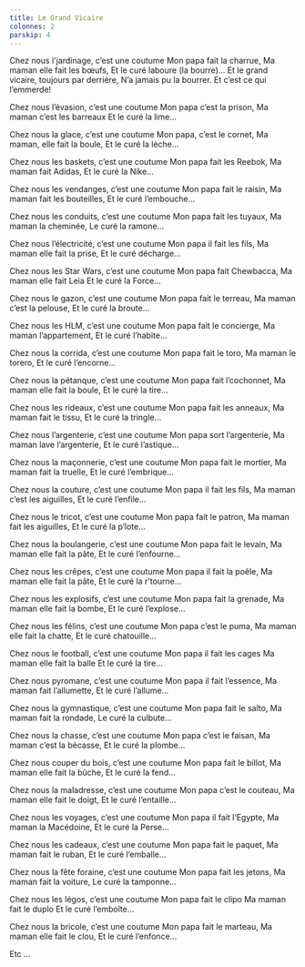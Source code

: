```yaml
---
title: Le Grand Vicaire
colonnes: 2
parskip: 4
---
```

Chez nous l'jardinage, c’est une coutume
Mon papa fait la charrue,
Ma maman elle fait les bœufs,
Et le curé laboure (la bourre)…
Et le grand vicaire, toujours par derrière,
N’a jamais pu la bourrer. 
Et c’est ce qui l’emmerde!

Chez nous l’évasion, c’est une coutume
Mon papa c’est la prison,
Ma maman c’est les barreaux
Et le curé la lime…

Chez nous la glace, c’est une coutume
Mon papa, c’est le cornet,
Ma maman, elle fait la boule,
Et le curé la lèche…

Chez nous les baskets, c’est une coutume
Mon papa fait les Reebok,
Ma maman fait Adidas,
Et le curé la Nike…

Chez nous les vendanges, c’est une coutume
Mon papa fait le raisin,
Ma maman fait les bouteilles,
Et le curé l’embouche…

Chez nous les conduits, c’est une coutume
Mon papa fait les tuyaux,
Ma maman la cheminée,
Le curé la ramone…

Chez nous l’électricité, c’est une coutume
Mon papa il fait les fils,
Ma maman elle fait la prise,
Et le curé décharge…

Chez nous les Star Wars, c’est une coutume
Mon papa fait Chewbacca,
Ma maman elle fait Leia
Et le curé la Force…

Chez nous le gazon, c’est une coutume
Mon papa fait le terreau,
Ma maman c’est la pelouse,
Et le curé la broute…

Chez nous les HLM, c’est une coutume
Mon papa fait le concierge,
Ma maman l’appartement,
Et le curé l’habite…

Chez nous la corrida, c’est une coutume
Mon papa fait le toro,
Ma maman le torero,
Et le curé l’encorne...

Chez nous la pétanque, c’est une coutume
Mon papa fait l’cochonnet,
Ma maman elle fait la boule,
Et le curé la tire…

Chez nous les rideaux, c’est une coutume
Mon papa fait les anneaux,
Ma maman fait le tissu,
Et le curé la tringle…

Chez nous l’argenterie, c’est une coutume
Mon papa sort l’argenterie,
Ma maman lave l’argenterie,
Et le curé l’astique…

Chez nous la maçonnerie, c’est une coutume
Mon papa fait le mortier,
Ma maman fait la truelle,
Et le curé l’embrique…

Chez nous la couture, c’est une coutume
Mon papa il fait les fils,
Ma maman c’est les aiguilles,
Et le curé l’enfile…

Chez nous le tricot, c’est une coutume
Mon papa fait le patron,
Ma maman fait les aiguilles,
Et le curé la p’lote…

Chez nous la boulangerie, c’est une coutume
Mon papa fait le levain,
Ma maman elle fait la pâte,
Et le curé l’enfourne…

Chez nous les crêpes, c’est une coutume
Mon papa il fait la poêle,
Ma maman elle fait la pâte,
Et le curé la r’tourne...

Chez nous les explosifs, c’est une coutume
Mon papa fait la grenade,
Ma maman elle fait la bombe,
Et le curé l’explose…

Chez nous les félins, c’est une coutume
Mon papa c’est le puma,
Ma maman elle fait la chatte,
Et le curé chatouille…

Chez nous le football, c’est une coutume
Mon papa il fait les cages
Ma maman elle fait la balle
Et le curé la tire…

Chez nous pyromane, c’est une coutume
Mon papa il fait l’essence,
Ma maman fait l’allumette,
Et le curé l’allume…

Chez nous la gymnastique, c’est une coutume
Mon papa fait le salto,
Ma maman fait la rondade,
Le curé la culbute…

Chez nous la chasse, c’est une coutume
Mon papa c’est le faisan,
Ma maman c’est la bécasse,
Et le curé la plombe…

Chez nous couper du bois, c’est une coutume
Mon papa fait le billot,
Ma maman elle fait la bûche,
Et le curé la fend...

Chez nous la maladresse, c’est une coutume
Mon papa c’est le couteau,
Ma maman elle fait le doigt,
Et le curé l’entaille…

Chez nous les voyages, c’est une coutume
Mon papa il fait l’Egypte,
Ma maman la Macédoine,
Et le curé la Perse…

Chez nous les cadeaux, c’est une coutume
Mon papa fait le paquet,
Ma maman fait le ruban,
Et le curé l’emballe…

Chez nous la fête foraine, c’est une coutume
Mon papa fait les jetons,
Ma maman fait la voiture,
Le curé la tamponne…

Chez nous les légos, c’est une coutume
Mon papa fait le clipo
Ma maman fait le duplo
Et le curé l’emboîte...

Chez nous la bricole, c’est une coutume
Mon papa fait le marteau,
Ma maman elle fait le clou,
Et le curé l’enfonce…

Etc ...